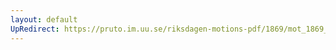```yaml
---
layout: default
UpRedirect: https://pruto.im.uu.se/riksdagen-motions-pdf/1869/mot_1869__fk__40/mot_1869__fk__40-001.pdf
---
```

